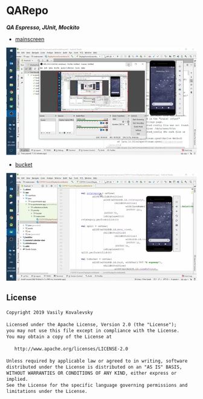 # QARepo
 ***QA Espresso, JUnit, Mockito***

* [mainscreen](https://github.com/eclorelavie/QARepo/tree/master/Espresso/mainscreen)

![](DisplayHomeScreenItemsTest.kt.gif)

* [bucket](https://github.com/eclorelavie/QARepo/tree/master/Espresso/bucket)

![](C597051CorrectDisplayGoodsBasket.gif)

## License

    Copyright 2019 Vasily Kovalevsky

    Licensed under the Apache License, Version 2.0 (the "License");
    you may not use this file except in compliance with the License.
    You may obtain a copy of the License at

       http://www.apache.org/licenses/LICENSE-2.0

    Unless required by applicable law or agreed to in writing, software
    distributed under the License is distributed on an "AS IS" BASIS,
    WITHOUT WARRANTIES OR CONDITIONS OF ANY KIND, either express or implied.
    See the License for the specific language governing permissions and
    limitations under the License.
